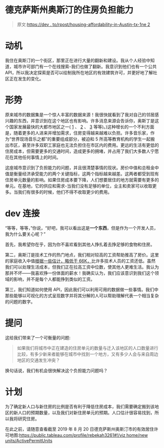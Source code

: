 # 德克萨斯州奥斯汀的住房负担能力

> 原文:[https://dev . to/rpost/housing-affordability-in-Austin-tx-1ne 2](https://dev.to/rpost/housing-affordability-in-austin-tx-1ne2)

# [](#the-motivation)动机

我住在奥斯汀的一个街区，那里正在进行大量的翻新和建设。我从个人经验中知道，城市许可部门有一个在线搜索-我们也做了翻新。我意识到他们也有一个公共 API，所以我决定探索是否可以绘制我所在地区的有效建筑许可，并更好地了解社区正在发生的变化。

# [](#the-situation)形势

原来城市的数据集是一个惊人丰富的数据来源！我很快就看到了我对自己的邻居感兴趣的东西，并意识到在这个地区也有影响。许多消息来源会告诉你，奥斯丁是这个国家发展最快的大都市地区之一( [1](http://austin.culturemap.com/news/city-life/02-26-19-austin-area-population-in-2019-growth-rate-reports-demographer/) 、 [2](https://www.opendatanetwork.com/entity/310M200US12420/Austin_Metro_Area_TX/demographics.population.count?year=2017) 、 [3](https://www.bizjournals.com/austin/news/2019/04/18/as-some-big-cities-lose-residents-austin-is-adding.html) 等等)。)这种增长的一个不利方面是，随着更多的人进来并增加需求，住房变得越来越难以负担。许多音乐家，作为“世界现场音乐之都”的重要组成部分，被迫和 5 所高等教育机构的学生一起搬出市区，甚至许多双职工家庭也无法负担住在市区内的费用。更远的生活有更低的住房成本，但需要更多的交通时间，造成更多的拥堵，并占用了我们大多数人宁愿花在其他任何事情上的时间。

这座城市意识到了负担能力的问题，并且很清楚事情的现状。房价中值和总租金中值是衡量经济承受能力的两个关键指标，这两个指标越来越差。这两者都受到现有住房单元数量的影响。如果住房成本要下降，人们想要居住的地方就需要有更多的单元。在基地，它的供应和需求-当我们没有足够的单位，业主和卖家可以收取更多。当我们有很多的时候，他们不得不收取更少的费用。

# dev 连接

“等等，等等，”你说，“好吧，我可以看出这是**一个东西**，但是作为一个开发人员，我为什么要关心呢？”

首先，我希望你在乎，因为你不喜欢看到其他人挣扎着去挣足够的食物和住房。

第二，奥斯汀是技术工作的热门地点，我们相对较高的工资帮助推高了房价。这里的家庭收入中值[根据一些估计，略低于 66K，](https://austin.curbed.com/2019/4/15/18311751/austin-rent-median-affordable-wages-salaries-burdened)比许多技术人员的工资还低。虽然我们可以处理生活成本，但我们正在拉高工资中位数，使其他人更难生活。我认为那并不坏——我喜欢挣一份体面的薪水！我确实认为，我们应该意识到我们这个领域的影响，并不是每个人都能挣到类似的工资。

第三，我们知道如何使用 API，因此我们可以利用可用的数据做一些事情。我们中那些能够以可视化的方式呈现数字并将其分解的人可以帮助理解代表一个相当复杂的问题的数字。

# [](#the-question)提问

这给我们带来了一个可衡量的问题:

> 如果我们将城市中正在建造的住房单元的数量与迁入该地区的人口数量进行比较，有多少新来者能够在城市中找到一个地方，又有多少人会与来自周边地区的交通发生冲突？

换句话说，我们有机会很快解决这个负担能力问题吗？

# [](#the-plan)计划

为了确定新人口与新住房的比例是否有利于降低住房成本，我们需要确定搬到该地区的新人口的预期数量，以及我们对新住房单元的预期。人口估计很容易找到，所以我将研究住房。

在此之前，请随意查看截至 2019 年 8 月 20 日德克萨斯州奥斯汀市的有效居住许可地图:[https://public.tableau.com/profile/rebekah3261#!/viz home/new units/ActivePermitUnits](https://public.tableau.com/profile/rebekah3261#!/vizhome/NewUnits/ActivePermitUnits)